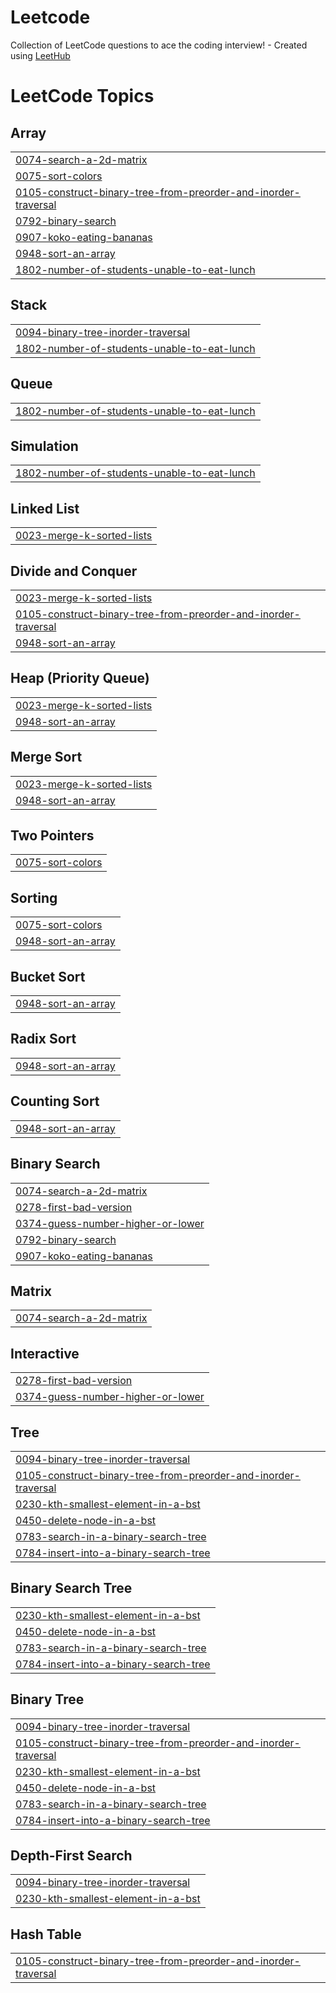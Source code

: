 # Leetcode
Collection of LeetCode questions to ace the coding interview! - Created using [LeetHub](https://github.com/QasimWani/LeetHub)

<!---LeetCode Topics Start-->
# LeetCode Topics
## Array
|  |
| ------- |
| [0074-search-a-2d-matrix](https://github.com/britzky/Leetcode/tree/master/0074-search-a-2d-matrix) |
| [0075-sort-colors](https://github.com/britzky/Leetcode/tree/master/0075-sort-colors) |
| [0105-construct-binary-tree-from-preorder-and-inorder-traversal](https://github.com/britzky/Leetcode/tree/master/0105-construct-binary-tree-from-preorder-and-inorder-traversal) |
| [0792-binary-search](https://github.com/britzky/Leetcode/tree/master/0792-binary-search) |
| [0907-koko-eating-bananas](https://github.com/britzky/Leetcode/tree/master/0907-koko-eating-bananas) |
| [0948-sort-an-array](https://github.com/britzky/Leetcode/tree/master/0948-sort-an-array) |
| [1802-number-of-students-unable-to-eat-lunch](https://github.com/britzky/Leetcode/tree/master/1802-number-of-students-unable-to-eat-lunch) |
## Stack
|  |
| ------- |
| [0094-binary-tree-inorder-traversal](https://github.com/britzky/Leetcode/tree/master/0094-binary-tree-inorder-traversal) |
| [1802-number-of-students-unable-to-eat-lunch](https://github.com/britzky/Leetcode/tree/master/1802-number-of-students-unable-to-eat-lunch) |
## Queue
|  |
| ------- |
| [1802-number-of-students-unable-to-eat-lunch](https://github.com/britzky/Leetcode/tree/master/1802-number-of-students-unable-to-eat-lunch) |
## Simulation
|  |
| ------- |
| [1802-number-of-students-unable-to-eat-lunch](https://github.com/britzky/Leetcode/tree/master/1802-number-of-students-unable-to-eat-lunch) |
## Linked List
|  |
| ------- |
| [0023-merge-k-sorted-lists](https://github.com/britzky/Leetcode/tree/master/0023-merge-k-sorted-lists) |
## Divide and Conquer
|  |
| ------- |
| [0023-merge-k-sorted-lists](https://github.com/britzky/Leetcode/tree/master/0023-merge-k-sorted-lists) |
| [0105-construct-binary-tree-from-preorder-and-inorder-traversal](https://github.com/britzky/Leetcode/tree/master/0105-construct-binary-tree-from-preorder-and-inorder-traversal) |
| [0948-sort-an-array](https://github.com/britzky/Leetcode/tree/master/0948-sort-an-array) |
## Heap (Priority Queue)
|  |
| ------- |
| [0023-merge-k-sorted-lists](https://github.com/britzky/Leetcode/tree/master/0023-merge-k-sorted-lists) |
| [0948-sort-an-array](https://github.com/britzky/Leetcode/tree/master/0948-sort-an-array) |
## Merge Sort
|  |
| ------- |
| [0023-merge-k-sorted-lists](https://github.com/britzky/Leetcode/tree/master/0023-merge-k-sorted-lists) |
| [0948-sort-an-array](https://github.com/britzky/Leetcode/tree/master/0948-sort-an-array) |
## Two Pointers
|  |
| ------- |
| [0075-sort-colors](https://github.com/britzky/Leetcode/tree/master/0075-sort-colors) |
## Sorting
|  |
| ------- |
| [0075-sort-colors](https://github.com/britzky/Leetcode/tree/master/0075-sort-colors) |
| [0948-sort-an-array](https://github.com/britzky/Leetcode/tree/master/0948-sort-an-array) |
## Bucket Sort
|  |
| ------- |
| [0948-sort-an-array](https://github.com/britzky/Leetcode/tree/master/0948-sort-an-array) |
## Radix Sort
|  |
| ------- |
| [0948-sort-an-array](https://github.com/britzky/Leetcode/tree/master/0948-sort-an-array) |
## Counting Sort
|  |
| ------- |
| [0948-sort-an-array](https://github.com/britzky/Leetcode/tree/master/0948-sort-an-array) |
## Binary Search
|  |
| ------- |
| [0074-search-a-2d-matrix](https://github.com/britzky/Leetcode/tree/master/0074-search-a-2d-matrix) |
| [0278-first-bad-version](https://github.com/britzky/Leetcode/tree/master/0278-first-bad-version) |
| [0374-guess-number-higher-or-lower](https://github.com/britzky/Leetcode/tree/master/0374-guess-number-higher-or-lower) |
| [0792-binary-search](https://github.com/britzky/Leetcode/tree/master/0792-binary-search) |
| [0907-koko-eating-bananas](https://github.com/britzky/Leetcode/tree/master/0907-koko-eating-bananas) |
## Matrix
|  |
| ------- |
| [0074-search-a-2d-matrix](https://github.com/britzky/Leetcode/tree/master/0074-search-a-2d-matrix) |
## Interactive
|  |
| ------- |
| [0278-first-bad-version](https://github.com/britzky/Leetcode/tree/master/0278-first-bad-version) |
| [0374-guess-number-higher-or-lower](https://github.com/britzky/Leetcode/tree/master/0374-guess-number-higher-or-lower) |
## Tree
|  |
| ------- |
| [0094-binary-tree-inorder-traversal](https://github.com/britzky/Leetcode/tree/master/0094-binary-tree-inorder-traversal) |
| [0105-construct-binary-tree-from-preorder-and-inorder-traversal](https://github.com/britzky/Leetcode/tree/master/0105-construct-binary-tree-from-preorder-and-inorder-traversal) |
| [0230-kth-smallest-element-in-a-bst](https://github.com/britzky/Leetcode/tree/master/0230-kth-smallest-element-in-a-bst) |
| [0450-delete-node-in-a-bst](https://github.com/britzky/Leetcode/tree/master/0450-delete-node-in-a-bst) |
| [0783-search-in-a-binary-search-tree](https://github.com/britzky/Leetcode/tree/master/0783-search-in-a-binary-search-tree) |
| [0784-insert-into-a-binary-search-tree](https://github.com/britzky/Leetcode/tree/master/0784-insert-into-a-binary-search-tree) |
## Binary Search Tree
|  |
| ------- |
| [0230-kth-smallest-element-in-a-bst](https://github.com/britzky/Leetcode/tree/master/0230-kth-smallest-element-in-a-bst) |
| [0450-delete-node-in-a-bst](https://github.com/britzky/Leetcode/tree/master/0450-delete-node-in-a-bst) |
| [0783-search-in-a-binary-search-tree](https://github.com/britzky/Leetcode/tree/master/0783-search-in-a-binary-search-tree) |
| [0784-insert-into-a-binary-search-tree](https://github.com/britzky/Leetcode/tree/master/0784-insert-into-a-binary-search-tree) |
## Binary Tree
|  |
| ------- |
| [0094-binary-tree-inorder-traversal](https://github.com/britzky/Leetcode/tree/master/0094-binary-tree-inorder-traversal) |
| [0105-construct-binary-tree-from-preorder-and-inorder-traversal](https://github.com/britzky/Leetcode/tree/master/0105-construct-binary-tree-from-preorder-and-inorder-traversal) |
| [0230-kth-smallest-element-in-a-bst](https://github.com/britzky/Leetcode/tree/master/0230-kth-smallest-element-in-a-bst) |
| [0450-delete-node-in-a-bst](https://github.com/britzky/Leetcode/tree/master/0450-delete-node-in-a-bst) |
| [0783-search-in-a-binary-search-tree](https://github.com/britzky/Leetcode/tree/master/0783-search-in-a-binary-search-tree) |
| [0784-insert-into-a-binary-search-tree](https://github.com/britzky/Leetcode/tree/master/0784-insert-into-a-binary-search-tree) |
## Depth-First Search
|  |
| ------- |
| [0094-binary-tree-inorder-traversal](https://github.com/britzky/Leetcode/tree/master/0094-binary-tree-inorder-traversal) |
| [0230-kth-smallest-element-in-a-bst](https://github.com/britzky/Leetcode/tree/master/0230-kth-smallest-element-in-a-bst) |
## Hash Table
|  |
| ------- |
| [0105-construct-binary-tree-from-preorder-and-inorder-traversal](https://github.com/britzky/Leetcode/tree/master/0105-construct-binary-tree-from-preorder-and-inorder-traversal) |
<!---LeetCode Topics End-->